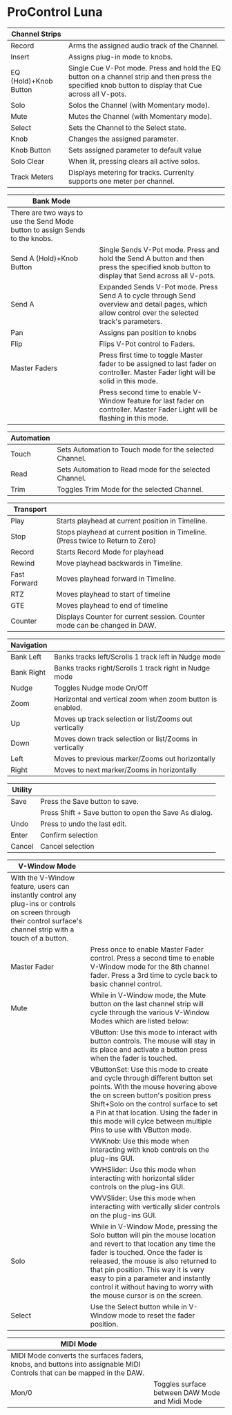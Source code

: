 # ProControl Luna

| Channel Strips |  |
|---|---|
| Record | Arms the assigned audio track of the Channel. |
| Insert | Assigns plug-in mode to knobs. |
| EQ (Hold)+Knob Button | Single Cue V-Pot mode. Press and hold the EQ button on a channel strip and then press the specified knob button to display that Cue across all V-pots. |
| Solo | Solos the Channel (with Momentary mode). |
| Mute | Mutes the Channel (with Momentary mode). |
| Select | Sets the Channel to the Select state. |
| Knob | Changes the assigned parameter. |
| Knob Button | Sets assigned parameter to default value |
| Solo Clear | When lit, pressing clears all active solos. |
| Track Meters | Displays metering for tracks. Currenlty supports one meter per channel. |

| Bank Mode |  |
|---|---|
| There are two ways to use the Send Mode button to assign Sends to the knobs. |  |
| Send A (Hold)+Knob Button | Single Sends V-Pot mode. Press and hold the Send A button and then press the specified knob button to display that Send across all V-pots. |
| Send A | Expanded Sends V-Pot mode. Press Send A to cycle through Send overview and detail pages, which allow control over the selected track's parameters. |
| Pan | Assigns pan position to knobs |
| Flip | Flips V-Pot control to Faders. |
| Master Faders | Press first time to toggle Master fader to be assigned to last fader on controller. Master Fader light will be solid in this mode. |
|  | Press second time to enable V-Window feature for last fader on controller. Master Fader Light will be flashing in this mode. |

| Automation |  |
|---|---|
| Touch | Sets Automation to Touch mode for the selected Channel. |
| Read | Sets Automation to Read mode for the selected Channel. |
| Trim | Toggles Trim Mode for the selected Channel. |

| Transport |  |
|---|---|
| Play | Starts playhead at current position in Timeline. |
| Stop | Stops playhead at current position in Timeline. (Press twice to Return to Zero) |
| Record | Starts Record Mode for playhead |
| Rewind | Move playhead backwards in Timeline. |
| Fast Forward | Moves playhead forward in Timeline. |
| RTZ | Moves playhead to start of timeline |
| GTE | Moves playhead to end of timeline |
| Counter | Displays Counter for current session. Counter mode can be changed in DAW. |

| Navigation |  |
|---|---|
| Bank Left | Banks tracks left/Scrolls 1 track left in Nudge mode |
| Bank Right | Banks tracks right/Scrolls 1 track right in Nudge mode |
| Nudge | Toggles Nudge mode On/Off |
| Zoom | Horizontal and vertical zoom when zoom button is enabled. |
| Up | Moves up track selection or list/Zooms out vertically |
| Down | Moves down track selection or list/Zooms in vertically |
| Left | Moves to previous marker/Zooms out horizontally |
| Right | Moves to next marker/Zooms in horizontally |

| Utility |  |
|---|---|
| Save | Press the Save button to save. |
|  | Press Shift + Save button to open the Save As dialog. |
| Undo | Press to undo the last edit. |
| Enter | Confirm selection |
| Cancel | Cancel selection |

| V-Window Mode |  |
|---|---|
| With the V-Window feature, users can instantly control any plug-ins or controls on screen through their control surface's channel strip with a touch of a button. |  |
| Master Fader | Press once to enable Master Fader control. Press a second time to enable V-Window mode for the 8th channel fader. Press a 3rd time to cycle back to basic channel control. |
| Mute | While in V-Window mode, the Mute button on the last channel strip will cycle through the various V-Window Modes which are listed below: |
|  | VButton: Use this mode to interact with button controls. The mouse will stay in its place and activate a button press when the fader is touched. |
|  | VButtonSet: Use this mode to create and cycle through different button set points. With the mouse hovering above the on screen button's position press Shift+Solo on the control surface to set a Pin at that location. Using the fader in this mode will cylce between multiple Pins to use with VButton mode. |
|  | VWKnob: Use this mode when interacting with knob controls on the plug-ins GUI. |
|  | VWHSlider: Use this mode when interacting with horizontal slider controls on the plug-ins GUI. |
|  | VWVSlider: Use this mode when interacting with vertically slider controls on the plug-ins GUI. |
| Solo | While in V-Window Mode, pressing the Solo button will pin the mouse location and revert to that location any time the fader is touched. Once the fader is released, the mouse is also returned to that pin position. This way it is very easy to pin a parameter and instantly control it without having to worry with the mouse cursor is on the screen. |
| Select | Use the Select button while in V-Window mode to reset the fader position. |

| MIDI Mode |  |
|---|---|
| MIDI Mode converts the surfaces faders, knobs, and buttons into assignable MIDI Controls that can be mapped in the DAW. |  |
| Mon/0 | Toggles surface between DAW Mode and Midi Mode |